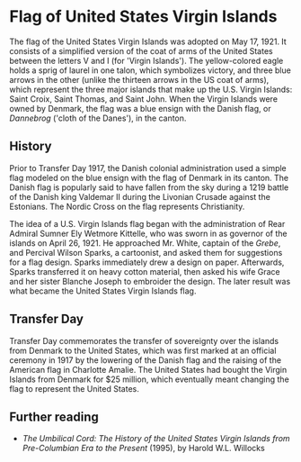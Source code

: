 # Flag of United States Virgin Islands

The flag of the United States Virgin Islands was adopted on May 17, 1921. It consists of a simplified version of the coat of arms of the United States between the letters V and I (for 'Virgin Islands'). The yellow-colored eagle holds a sprig of laurel in one talon, which symbolizes victory, and three blue arrows in the other (unlike the thirteen arrows in the US coat of arms), which represent the three major islands that make up the U.S. Virgin Islands: Saint Croix, Saint Thomas, and Saint John. When the Virgin Islands were owned by Denmark, the flag was a blue ensign with the Danish flag, or *Dannebrog* ('cloth of the Danes'), in the canton.

## History

Prior to Transfer Day 1917, the Danish colonial administration used a simple flag modeled on the blue ensign with the flag of Denmark in its canton. The Danish flag is popularly said to have fallen from the sky during a 1219 battle of the Danish king Valdemar II during the Livonian Crusade against the Estonians. The Nordic Cross on the flag represents Christianity.

The idea of a U.S. Virgin Islands flag began with the administration of Rear Admiral Sumner Ely Wetmore Kittelle, who was sworn in as governor of the islands on April 26, 1921. He approached Mr. White, captain of the *Grebe*, and Percival Wilson Sparks, a cartoonist, and asked them for suggestions for a flag design. Sparks immediately drew a design on paper. Afterwards, Sparks transferred it on heavy cotton material, then asked his wife Grace and her sister Blanche Joseph to embroider the design. The later result was what became the United States Virgin Islands flag.

## Transfer Day

Transfer Day commemorates the transfer of sovereignty over the islands from Denmark to the United States, which was first marked at an official ceremony in 1917 by the lowering of the Danish flag and the raising of the American flag in Charlotte Amalie. The United States had bought the Virgin Islands from Denmark for $25 million, which eventually meant changing the flag to represent the United States.

## Further reading

- *The Umbilical Cord: The History of the United States Virgin Islands from Pre-Columbian Era to the Present* (1995), by Harold W.L. Willocks
